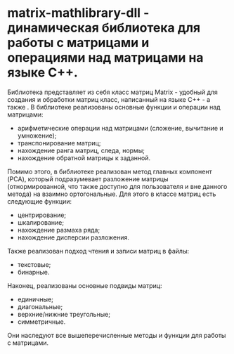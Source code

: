 # matrix-mathlibrary-dll - динамическая библиотека для работы с матрицами и операциями над матрицами на языке С++.

Библиотека представляет из себя класс матриц Matrix - удобный для создания и обработки матриц класс, написанный на языке С++ - а также . 
В библиотеке реализованы основные функции и операции над матрицами:
- арифметические операции над матрицами (сложение, вычитание и умножение);
- транспонирование матриц;
- нахождение ранга матриц, следа, нормы;
- нахождение обратной матрицы к заданной.

Помимо этого, в библиотеке реализован метод главных компонент (PCA), который подразумевает разложение матрицы (отнормированной, что также доступно для пользователя и вне данного метода) на взаимно ортогональные. Для этого в классе матриц есть следующие функции:
- центрирование;
- шкалирование;
- нахождение размаха ряда;
- нахождение дисперсии разложения.

Также реализован подход чтения и записи матриц в файлы:
- текстовые;
- бинарные.

Наконец, реализованы основные подвиды матриц:
- единичные;
- диагональные;
- верхние/нижние треугольные;
- симметричные.

Они наследуют все вышеперечисленные методы и функции для работы с матрицами.
